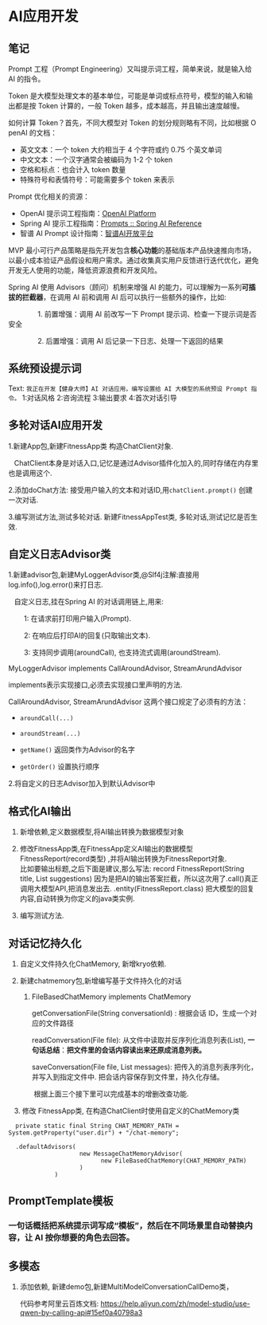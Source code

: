 # AI应用开发

## 笔记

Prompt ﻿工程（Prompt Eng‏ineering）又叫提示‌词工程，简单来说，就是输入​给 AI 的指令。

Token 是﻿大模型处理文本的基本单位，可‏能是单词或标点符号，模型的输‌入和输出都是按 Token ​计算的，一般 Token 越​多，成本越高，并且输出速度越慢。

如何计算 Token？首先，不同﻿大模型对 Toke‏n 的划分规则略有‌不同，比如根据 O​penAI 的文档​：

* 英文文本：一个 token 大约相当于 4 个字符或约 0.75 个英文单词
* 中文文本：一个汉字通常会被编码为 1-2 个 token
* 空格和标点：也会计入 token 数量
* 特殊符号和表情符号：可能需要多个 token 来表示

Pro﻿mpt 优化相关的资源：

* OpenAI 提示词工程指南：[OpenAI Platform](https://platform.openai.com/docs/guides/prompt-engineering)
* Spring AI 提示工程指南：[Prompts :: Spring AI Reference](https://docs.spring.io/spring-ai/reference/api/prompt.html#_prompt_engineering)
* 智谱 AI Prompt 设计指南：[智谱AI开放平台](https://open.bigmodel.cn/dev/guidelines/LanguageModels)

MVP 最小可行产品策略是指先开发包含**核心功能**的基础版本产品快速推向市场，以最小成本验证产品假设和用户需求。通过收集真实用户反馈进行迭代优化，避免开发无人使用的功能，降低资源浪费和开发风险。

Spring AI 使用 Advisors（顾问）机制来增强 AI 的能力，可以理解为一系列**可插拔的拦截器**，在调用 AI 前和调用 AI 后可以执行一些额外的操作，比如:

               1. 前置增强：调用 AI 前改写一下 Prompt 提示词、检查一下提示词是否安全    

               2. 后置增强：调用 AI 后记录一下日志、处理一下返回的结果

## 系统预设提示词

Text:  ```我正在开发【健身大师】AI 对话应用，编写设置给 AI 大模型的系统预设 Prompt 指令。```
    1:对话风格
    2:咨询流程
    3:输出要求
    4:首次对话引导

## 多轮对话AI应用开发

1.新建App包,新建FitnessApp类 构造ChatClient对象.

   ChatClient本身是对话入口,记忆是通过Advisor插件化加入的,同时存储在内存里也是调用这个.               

2.添加doChat方法: 接受用户输入的文本和对话ID,用`chatClient.prompt()` 创建一次对话.

3.编写测试方法,测试多轮对话. 新建FitnessAppTest类, 多轮对话,测试记忆是否生效.



## 自定义日志Advisor类

1.新建advisor包,新建MyLoggerAdvisor类,@Slf4j注解:直接用log.info(),log.error()来打日志.

   自定义日志,挂在Spring AI 的对话调用链上,用来:

        1: 在请求前打印用户输入(Prompt).

        2: 在响应后打印AI的回复(只取输出文本).

        3: 支持同步调用(aroundCall), 也支持流式调用(aroundStream).

 MyLoggerAdvisor implements CallAroundAdvisor, StreamArundAdvisor 

 implements表示实现接口,必须去实现接口里声明的方法. 

CallAroundAdvisor, StreamArundAdvisor 这两个接口规定了必须有的方法：

* `aroundCall(...)`

* `aroundStream(...)`

* `getName()`   返回类作为Advisor的名字

* `getOrder()`    设置执行顺序

2.将自定义的日志Advisor加入到默认Advisor中



## 格式化AI输出

1. 新增依赖,定义数据模型,将AI输出转换为数据模型对象

2. 修改FitnessApp类,在FitnessApp定义AI输出的数据模型FitnessReport(record类型) ,并将AI输出转换为FitnessReport对象.  
   比如要输出标题,之后下面是建议,那么写法: record FitnessReport(String title, List<String> suggestions)
   因为是把AI的输出答案拦截，所以这次用了.call()真正调用大模型API,把消息发出去.
   .entity(FitnessReport.class) 把大模型的回复内容,自动转换为你定义的java类实例.  

3. 编写测试方法.
   
   

## 对话记忆持久化

1. 自定义文件持久化ChatMemory, 新增kryo依赖.

2. 新建chatmemory包,新增编写基于文件持久化的对话
   
   1. FileBasedChatMemory implements ChatMemory 
      
      getConversationFile(String conversationId) : 根据会话 ID，生成一个对应的文件路径
      
      readConversation(File file): 从文件中读取并反序列化消息列表(List<Meassage>), **一句话总结**：**把文件里的会话内容读出来还原成消息列表。**
      
      saveConversation(File file, List<Message> messages): 把传入的消息列表序列化，并写入到指定文件中. 把会话内容保存到文件里，持久化存储。

             根据上面三个接下里可以完成基本的增删改查功能.

   3. 修改 FitnessApp类, 在构造ChatClient时使用自定义的ChatMemory类

      private static final String CHAT_MEMORY_PATH = System.getProperty("user.dir") + "/chat-memory";
      
      .defaultAdvisors(   
                        new MessageChatMemoryAdvisor(
                              new FileBasedChatMemory(CHAT_MEMORY_PATH)
                        )
                 )



## PromptTemplate模板

### 一句话概括把系统提示词写成“模板”，然后在不同场景里自动替换内容，让 AI 按你想要的角色去回答。



## 多模态

1. 添加依赖, 新建demo包,新建MultiModelConversationCallDemo类，
   
   代码参考阿里云百炼文档: https://help.aliyun.com/zh/model-studio/use-qwen-by-calling-api#15ef0a40798a3

        


